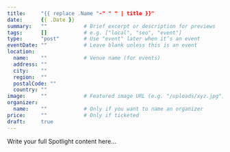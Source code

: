 ```yaml
---
title:     "{{ replace .Name "-" " " | title }}"
date:      {{ .Date }}
summary:   ""            # Brief excerpt or description for previews
tags:      []            # e.g. ["local", "seo", "event"]
type:      "post"        # Use "event" later when it’s an event
eventDate: ""            # Leave blank unless this is an event
location:
  name:    ""            # Venue name (for events)
  address: ""
  city:    ""
  region:  ""
  postalCode: ""
  country: ""
image:     ""            # Featured image URL (e.g. "/uploads/xyz.jpg")
organizer:
  name:    ""            # Only if you want to name an organizer
price:     ""            # Only if ticketed
draft:     true
---
```

Write your full Spotlight content here...
